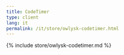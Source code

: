 ```yaml
---
title: CodeTimer
type: client
lang: it
permalink: /it/store/owlysk-codetimer.html
---
```


{% include store/owlysk-codetimer.md %}
 
